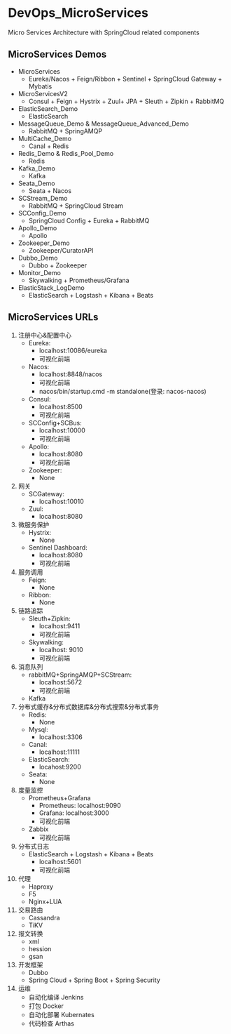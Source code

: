 # DevOps_MicroServices

Micro Services Architecture with SpringCloud related components

## MicroServices Demos

- MicroServices
  - Eureka/Nacos + Feign/Ribbon + Sentinel + SpringCloud Gateway + Mybatis
- MicroServicesV2
  - Consul + Feign + Hystrix + Zuul+ JPA + Sleuth + Zipkin + RabbitMQ
- ElasticSearch_Demo
  - ElasticSearch
- MessageQueue_Demo & MessageQueue_Advanced_Demo
  - RabbitMQ + SpringAMQP
- MultiCache_Demo
  - Canal + Redis
- Redis_Demo & Redis_Pool_Demo
  - Redis
- Kafka_Demo
  - Kafka
- Seata_Demo
  - Seata + Nacos
- SCStream_Demo
  - RabbitMQ + SpringCloud Stream
- SCConfig_Demo
  - SpringCloud Config + Eureka + RabbitMQ
- Apollo_Demo
  - Apollo
- Zookeeper_Demo
  - Zookeeper/CuratorAPI
- Dubbo_Demo
  - Dubbo + Zookeeper
- Monitor_Demo
  - Skywalking + Prometheus/Grafana
- ElasticStack_LogDemo
  - ElasticSearch + Logstash + Kibana + Beats

## MicroServices URLs

1. 注册中心&配置中心
   - Eureka:
     - localhost:10086/eureka
     - 可视化前端
   - Nacos:
     - localhost:8848/nacos
     - 可视化前端
     - nacos/bin/startup.cmd -m standalone(登录: nacos-nacos)
   - Consul:
     - localhost:8500
     - 可视化前端
   - SCConfig+SCBus:
     - localhost:10000
     - 可视化前端
   - Apollo:
     - localhost:8080
     - 可视化前端
   - Zookeeper:
     - None
2. 网关
   - SCGateway:
     - localhost:10010
   - Zuul:
     - localhost:8080
3. 微服务保护
   - Hystrix:
     - None
   - Sentinel Dashboard:
     - localhost:8080
     - 可视化前端
4. 服务调用
   - Feign:
     - None
   - Ribbon:
     - None
5. 链路追踪
   - Sleuth+Zipkin:
     - localhost:9411
     - 可视化前端
   - Skywalking:
     - localhost: 9010
     - 可视化前端
6. 消息队列
   - rabbitMQ+SpringAMQP+SCStream:
     - localhost:5672
     - 可视化前端
   - Kafka
7. 分布式缓存&分布式数据库&分布式搜索&分布式事务
   - Redis:
     - None
   - Mysql:
     - localhost:3306
   - Canal:
     - localhost:11111
   - ElasticSearch:
     - locahost:9200
   - Seata:
     - None
8. 度量监控
   - Prometheus+Grafana
     - Prometheus: localhost:9090
     - Grafana: localhost:3000
     - 可视化前端
   - Zabbix
     - 可视化前端
9. 分布式日志
   - ElasticSearch + Logstash + Kibana + Beats
     - localhost:5601
     - 可视化前端
10. 代理
    - Haproxy
    - F5
    - Nginx+LUA
11. 交易路由
    - Cassandra
    - TiKV
12. 报文转换
    - xml
    - hession
    - gsan
13. 开发框架
    - Dubbo
    - Spring Cloud + Spring Boot + Spring Security
14. 运维
    - 自动化编译 Jenkins
    - 打包 Docker
    - 自动化部署 Kubernates
    - 代码检查 Arthas
